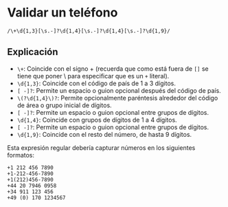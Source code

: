 # Validar un teléfono 

```
/\+\d{1,3}[\s.-]?\d{1,4}[\s.-]?\d{1,4}[\s.-]?\d{1,9}/
```

## Explicación
- `\+`: Coincide con el signo + (recuerda que como está fuera de `[]` se tiene que poner \ para especificar que es un `+` literal).
- `\d{1,3}`: Coincide con el código de país de 1 a 3 dígitos.
- `[ -]?`: Permite un espacio o guion opcional después del código de país.
- `\(?\d{1,4}\)?`: Permite opcionalmente paréntesis alrededor del código de área o grupo inicial de dígitos.
- `[ -]?`: Permite un espacio o guion opcional entre grupos de dígitos.
- `\d{1,4}`: Coincide con grupos de dígitos de 1 a 4 dígitos.
- `[ -]?`: Permite un espacio o guion opcional entre grupos de dígitos.
- `\d{1,9}`: Coincide con el resto del número, de hasta 9 dígitos.

Esta expresión regular debería capturar números en los siguientes formatos:
```
+1 212 456 7890
+1-212-456-7890
+1(212)456-7890
+44 20 7946 0958
+34 911 123 456
+49 (0) 170 1234567
```
